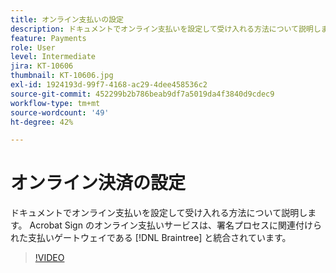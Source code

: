```yaml
---
title: オンライン支払いの設定
description: ドキュメントでオンライン支払いを設定して受け入れる方法について説明します
feature: Payments
role: User
level: Intermediate
jira: KT-10606
thumbnail: KT-10606.jpg
exl-id: 1924193d-99f7-4168-ac29-4dee458536c2
source-git-commit: 452299b2b786beab9df7a5019da4f3840d9cdec9
workflow-type: tm+mt
source-wordcount: '49'
ht-degree: 42%

---
```


# オンライン決済の設定

ドキュメントでオンライン支払いを設定して受け入れる方法について説明します。  Acrobat Sign のオンライン支払いサービスは、署名プロセスに関連付けられた支払いゲートウェイである [!DNL Braintree] と統合されています。

>[!VIDEO](https://video.tv.adobe.com/v/345753?quality=12&learn=on&hidetitle=true)
